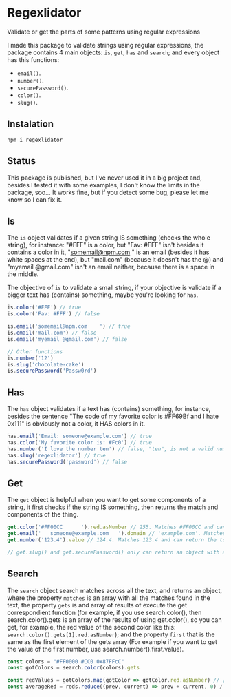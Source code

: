 # Regexlidator 

Validate or get the parts of some patterns using regular expressions

I made this package to validate strings using regular expressions, the package contains 4 main 
objects: `is`, `get`, `has` and `search`; and every object has this functions:
- `email()`.
- `number()`.
- `securePassword()`.
- `color()`.
- `slug()`.

## Instalation

```
npm i regexlidator
```

## Status

This package is published, but I've never used it in a big project and, besides I tested it
with some examples, I don't know the limits in the package, soo... It works fine, but if you
detect some bug, please let me know so I can fix it.

## Is

The `is` object validates if a given string IS something (checks the whole string), for instance: "#FFF" is
a color, but "Fav: #FFF" isn't besides it contains a color in it, "somemail@npm.com    " is an email (besides 
it has white spaces at the end), but "mail.com" (because it doesn't has the @) and "myemail @gmail.com" isn't
an email neither, because there is a space in the middle.

The objective of `is` to validate a small string, if your objective is validate if a bigger text has
(contains) something, maybe you're looking for `has`.

```js
is.color('#FFF') // true
is.color('Fav: #FFF') // false

is.email('somemail@npm.com    ') // true
is.email('mail.com') // false
is.email('myemail @gmail.com') // false

// Other functions
is.number('12')
is.slug('chocolate-cake')
is.securePassword('Passw0rd')
```

## Has

The `has` object validates if a text has (contains) something, for instance, besides the sentence
"The code of my favorite color is #FF69Bf and I hate 0x111" is obviously not a color, it HAS colors
in it.

```js
has.email('Email: someone@example.com') // true
has.color('My favorite color is: #Fc0') // true
has.number('I love the number ten') // false, "ten", is not a valid number
has.slug('regexlidator') // true
has.securePassword('password') // false 
```

## Get

The `get` object is helpful when you want to get some components of a string, it first checks if the string
IS something, then returns the match and components of the thing.

```js
get.color('#FF00CC      ').red.asNumber // 255. Matches #FF00CC and can return the red, blue or green components
get.email('   someone@example.com   ').domain // 'example.com'. Matches someone@example.com and can return the predomain (someone) and domain (example.com)
get.number('123.4').value // 124.4. Matches 123.4 and can return the total value, the integer part or the rest.

// get.slug() and get.securePassword() only can return an object with a property "match" (the other functions also returns a match property) that is basically, the input given once trimed. Or throws an error if the parameter isn't a slug or securePassword
```

## Search

The `search` object search matches across all the text, and returns an object, where the property
`matches` is an array with all the matches found in the text, the property `gets` is and array of results
of execute the get correspondient function (for example, if you use search.color(), then search.color().gets 
is an array of the results of using get.color(), so you can get, for example, the red value of the second 
color like this: `search.color().gets[1].red.asNumber`); and the property `first` that is the same as the
first element of the gets array (For example if you want to get the value of the first number, use
search.number().first.value).

```js
const colors = "#FF0000 #CC0 0x87FFcC"
const gotColors = search.color(colors).gets 

const redValues = gotColors.map(gotColor => gotColor.red.asNumber) // [255, 204, 135]
const averageRed = reds.reduce((prev, current) => prev + current, 0) / reds.length // 198
```